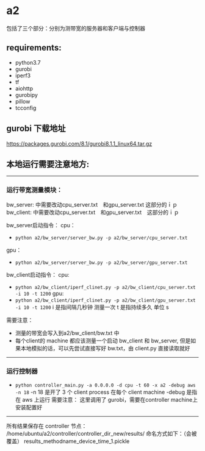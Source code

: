 # a2
包括了三个部分：分别为测带宽的服务器和客户端与控制器

## requirements: 
- python3.7 
- gurobi
- iperf3
- tf
- aiohttp
- gurobipy
- pillow
- tcconfig

## gurobi 下载地址
https://packages.gurobi.com/8.1/gurobi8.1.1_linux64.tar.gz

## 本地运行需要注意地方:
---
### 运行带宽测量模块：　
bw_server: 中需要改动cpu_server.txt　和gpu_server.txt 这部分的ｉｐ
bw_client: 中需要改动cpu_server.txt　和gpu_server.txt　这部分的ｉｐ

bw_server启动指令：
cpu：
- `python a2/bw_server/server_bw.py -p a2/bw_server/cpu_server.txt`

gpu：
-  `python a2/bw_server/server_bw.py -p a2/bw_server/gpu_server.txt`

bw_client启动指令：
cpu: 
- `python a2/bw_client/iperf_clinet.py -p a2/bw_client/cpu_server.txt -i 10 -t 1200`
gpu: 
- `python a2/bw_client/iperf_clinet.py -p a2/bw_client/gpu_server.txt -i 10 -t 1200`
i 是指间隔几秒钟 测量一次
t 是指持续多久 单位 s

需要注意： 
- 测量的带宽会写入到a2/bw_client/bw.txt 中
- 每个client的 machine 都应该测量一个启动 bw_client 和 bw_server,  但是如果本地模拟的话，可以先尝试直接写好 bw.txt，由 client.py 直接读取就好

---

### 运行控制器
- `python controller_main.py -a 0.0.0.0 -d cpu -t 60 -x a2 -debug aws -n 18`
  -n 18 是开了 3 个 client process 在每个 client machine
 -debug 是指在 aws 上运行
 需要注意： 这里调用了 gurobi，需要在controller machine上 安装配置好
 
 ---
 所有结果保存在 controller 节点：
/home/ubuntu/a2/controller/controller_dir_new/results/
命名方式如下：（会被覆盖）
results_methodname_device_time_1.pickle
